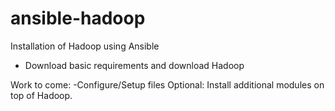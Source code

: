 ansible-hadoop
==============

Installation of Hadoop using Ansible
- Download basic requirements and download Hadoop


Work to come:
-Configure/Setup files
    Optional: Install additional modules on top of Hadoop.
